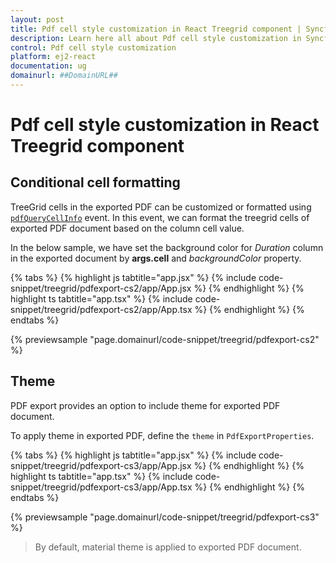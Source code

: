 ```yaml
---
layout: post
title: Pdf cell style customization in React Treegrid component | Syncfusion
description: Learn here all about Pdf cell style customization in Syncfusion React Treegrid component of Syncfusion Essential JS 2 and more.
control: Pdf cell style customization 
platform: ej2-react
documentation: ug
domainurl: ##DomainURL##
---
```


# Pdf cell style customization in React Treegrid component

## Conditional cell formatting

TreeGrid cells in the exported PDF can be customized or formatted using [`pdfQueryCellInfo`](https://ej2.syncfusion.com/react/documentation/api/treegrid#pdfQueryCellInfo) event. In this event, we can format the treegrid cells of exported PDF document based on the column cell value.

In the below sample, we have set the background color for *Duration* column in the exported document by **args.cell** and *backgroundColor* property.

{% tabs %}
{% highlight js tabtitle="app.jsx" %}
{% include code-snippet/treegrid/pdfexport-cs2/app/App.jsx %}
{% endhighlight %}
{% highlight ts tabtitle="app.tsx" %}
{% include code-snippet/treegrid/pdfexport-cs2/app/App.tsx %}
{% endhighlight %}
{% endtabs %}

 {% previewsample "page.domainurl/code-snippet/treegrid/pdfexport-cs2" %}

## Theme

PDF export provides an option to include theme for exported PDF document.

To apply theme in exported PDF, define the `theme` in `PdfExportProperties`.

{% tabs %}
{% highlight js tabtitle="app.jsx" %}
{% include code-snippet/treegrid/pdfexport-cs3/app/App.jsx %}
{% endhighlight %}
{% highlight ts tabtitle="app.tsx" %}
{% include code-snippet/treegrid/pdfexport-cs3/app/App.tsx %}
{% endhighlight %}
{% endtabs %}

 {% previewsample "page.domainurl/code-snippet/treegrid/pdfexport-cs3" %}

> By default, material theme is applied to exported PDF document.